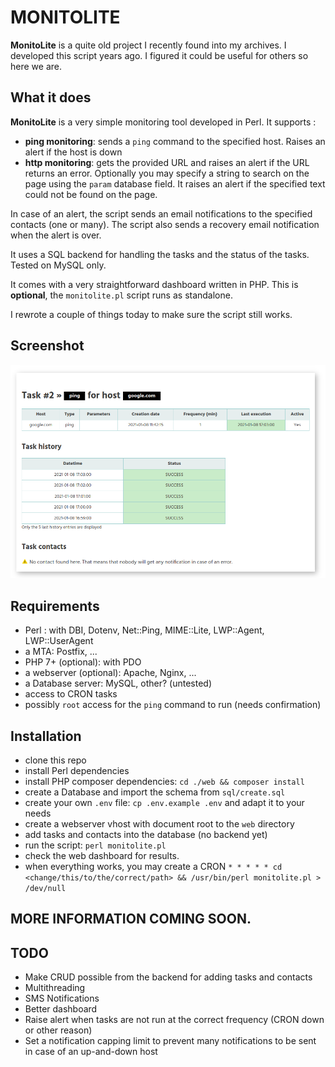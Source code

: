 # MONITOLITE

**MonitoLite** is a quite old project I recently found into my archives. I developed this script years ago. 
I figured it could be useful for others so here we are.


## What it does

**MonitoLite** is a very simple monitoring tool developed in Perl. It supports : 
 * **ping monitoring**: sends a `ping` command to the specified host. Raises an alert if the host is down
 * **http monitoring**: gets the provided URL and raises an alert if the URL returns an error. Optionally you may specify a string to search on the page using the `param` database field. It raises an alert if the specified text could not be found on the page.
 
 In case of an alert, the script sends an email notifications to the specified contacts (one or many). 
 The script also sends a recovery email notification when the alert is over.

It uses a SQL backend for handling the tasks and the status of the tasks. 
Tested on MySQL only. 

It comes with a very straightforward dashboard written in PHP. This is **optional**, the `monitolite.pl` script runs as standalone.

I rewrote a couple of things today to make sure the script still works. 

## Screenshot 

![screenshot](https://github.com/axeloz/monitolite/raw/main/screenshot.png "Logo")


## Requirements

* Perl : with DBI, Dotenv, Net::Ping, MIME::Lite, LWP::Agent, LWP::UserAgent
* a MTA: Postfix, ... 
* PHP 7+ (optional): with PDO
* a webserver (optional): Apache, Nginx, ...
* a Database server: MySQL, other? (untested)
* access to CRON tasks
* possibly `root` access for the `ping` command to run (needs confirmation)


## Installation

 * clone this repo
 * install Perl dependencies
 * install PHP composer dependencies: `cd ./web && composer install`
 * create a Database and import the schema from `sql/create.sql`
 * create your own `.env` file: `cp .env.example .env` and adapt it to your needs 
 * create a webserver vhost with document root to the `web` directory
 * add tasks and contacts into the database (no backend yet)
 * run the script: `perl monitolite.pl` 
 * check the web dashboard for results. 
 * when everything works, you may create a CRON `* * * * * cd <change/this/to/the/correct/path> && /usr/bin/perl monitolite.pl > /dev/null`
 
 
## MORE INFORMATION COMING SOON. 

## TODO

 * Make CRUD possible from the backend for adding tasks and contacts
 * Multithreading
 * SMS Notifications
 * Better dashboard
 * Raise alert when tasks are not run at the correct frequency (CRON down or other reason)
 * Set a notification capping limit to prevent many notifications to be sent in case of an up-and-down host
